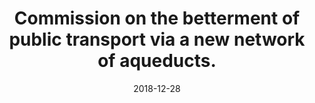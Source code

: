 ---
layout: pdf
title: Commission on the betterment of public transport via a new network of aqueducts.
date: 2018-12-28
tags: [Bloom]
file: plans.pdf
---